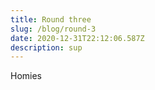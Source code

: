 ```yaml
---
title: Round three
slug: /blog/round-3
date: 2020-12-31T22:12:06.587Z
description: sup
---
```


Homies
